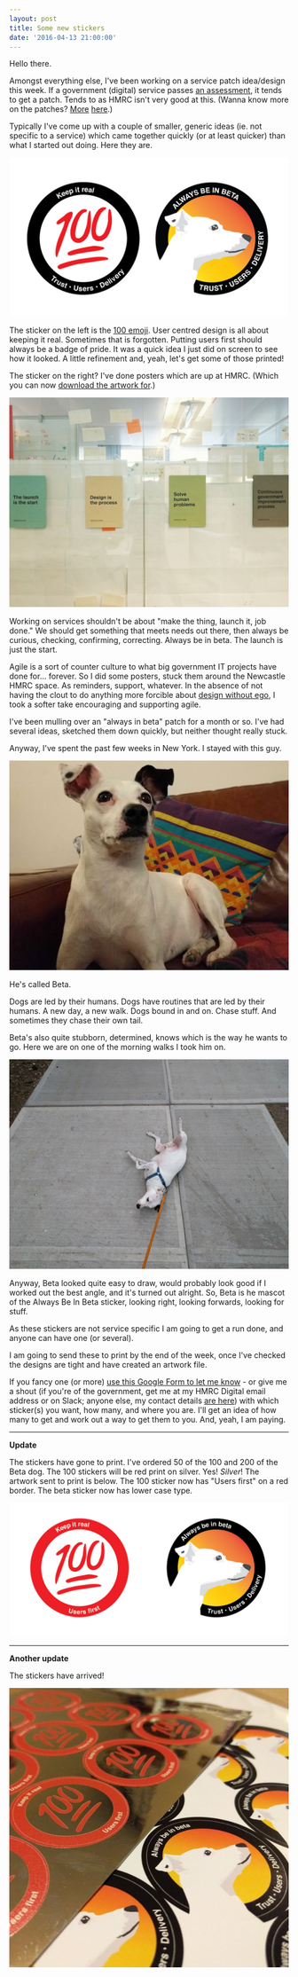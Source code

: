 ```yaml
---
layout: post
title: Some new stickers
date: '2016-04-13 21:00:00'
---
```

Hello there.

Amongst everything else, I've been working on a service patch idea/design this week. If a government (digital) service passes [an assessment](https://www.gov.uk/service-manual/digital-by-default/assessments-at-gds.html), it tends to get a patch. Tends to as HMRC isn't very good at this. (Wanna know more on the patches? [More](https://gds-missions-alpha.herokuapp.com/missions) [here](http://shannonigansdesign.com/portfolio/sticker-designs-for-moj-digital/).)

Typically I've come up with a couple of smaller, generic ideas (ie. not specific to a service) which came together quickly (or at least quicker) than what I started out doing. Here they are.

![](/assets/100-beta-stickers.jpg)

The sticker on the left is the [100 emoji](https://www.quora.com/What-does-the-100-emoji-generally-mean). User centred design is all about keeping it real. Sometimes that is forgotten. Putting users first should always be a badge of pride. It was a quick idea I just did on screen to see how it looked. A little refinement and, yeah, let's get some of those printed!

The sticker on the right? I've done posters which are up at HMRC. (Which you can now [download the artwork for](/2016-04-14-beta-posters).)

![](/assets/always-be-in-beta-posters.jpg)

Working on services shouldn't be about "make the thing, launch it, job done." We should get something that meets needs out there, then always be curious, checking, confirming, correcting. Always be in beta. The launch is just the start.

Agile is a sort of counter culture to what big government IT projects have done for... forever. So I did some posters, stuck them around the Newcastle HMRC space. As reminders, support, whatever. In the absence of not having the clout to do anything more forcible about [design without ego](/design-is-the-process-and-when-designing-works), I took a softer take encouraging and supporting agile.

I've been mulling over an "always in beta" patch for a month or so. I've had several ideas, sketched them down quickly, but neither thought really stuck.

Anyway, I've spent the past few weeks in New York. I stayed with this guy.

![](/assets/beta-sitting.jpg)

He's called Beta.

Dogs are led by their humans. Dogs have routines that are led by their humans. A new day, a new walk. Dogs bound in and on. Chase stuff. And sometimes they chase their own tail.

Beta's also quite stubborn, determined, knows which is the way he wants to go. Here we are on one of the morning walks I took him on.

![](/assets/beta-laying-down.jpg)

Anyway, Beta looked quite easy to draw, would probably look good if I worked out the best angle, and it's turned out alright. So, Beta is he mascot of the Always Be In Beta sticker, looking right, looking forwards, looking for stuff.

As these stickers are not service specific I am going to get a run done, and anyone can have one (or several).

I am going to send these to print by the end of the week, once I've checked the designs are tight and have created an artwork file.

If you fancy one (or more) [use this Google Form to let me know](http://goo.gl/forms/3WkEISMau7) - or give me a shout (if you're of the government, get me at my HMRC Digital email address or on Slack; anyone else, my contact details [are here](/contact)) with which sticker(s) you want, how many, and where you are. I'll get an idea of how many to get and work out a way to get them to you. And, yeah, I am paying.

---

**Update**

The stickers have gone to print. I've ordered 50 of the 100 and 200 of the Beta dog. The 100 stickers will be red print on silver. Yes! *Silver*! The artwork sent to print is below. The 100 sticker now has "Users first" on a red border. The beta sticker now has lower case type.

![](/assets/100-and-beta-artwork.jpg)

---

**Another update**

The stickers have arrived!

![](/assets/100-beta-stickers-real.jpg)
